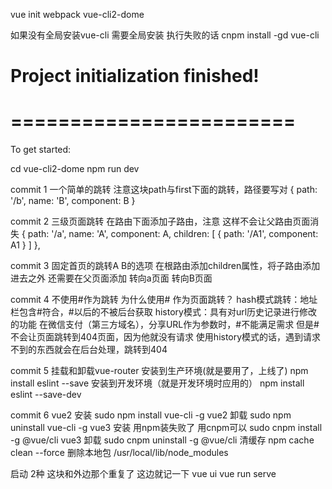 vue init webpack vue-cli2-dome

如果没有全局安装vue-cli 需要全局安装
执行失败的话
cnpm install -gd vue-cli

# Project initialization finished!
# ========================

To get started:

  cd vue-cli2-dome
  npm run dev


commit 1
一个简单的跳转
注意这块path与first下面的跳转，路径要写对
    {
      path: '/b',
      name: 'B',
      component: B
    }

commit 2 
三级页面跳转
在路由下面添加子路由，注意 这样不会让父路由页面消失
 {
      path: '/a',
      name: 'A',
      component: A,
      children: [
        { path: '/A1', component: A1 }
      ]
    },

commit 3
固定首页的跳转A B的选项
在根路由添加children属性，将子路由添加进去之外 还需要在父页面添加
    <router-link to="/a">转向a页面</router-link>
    <router-link to="/b">转向B页面</router-link>
    <router-view></router-view>

commit 4
不使用#作为跳转
为什么使用# 作为页面跳转？
hash模式跳转：地址栏包含#符合，#以后的不被后台获取
history模式：具有对url历史记录进行修改的功能
在微信支付（第三方域名），分享URL作为参数时，#不能满足需求
但是#不会让页面跳转到404页面，因为他就没有请求
使用history模式的话，遇到请求不到的东西就会在后台处理，跳转到404

commit 5
挂载和卸载vue-router
安装到生产环境(就是要用了，上线了)
npm install eslint --save
安装到开发环境（就是开发环境时应用的）
npm install eslint --save-dev

commit 6
vue2 安装
sudo npm install vue-cli -g
vue2 卸载
sudo npm uninstall vue-cli -g
vue3 安装
用npm装失败了 用cnpm可以
sudo cnpm install -g @vue/cli
vue3 卸载
sudo cnpm uninstall -g @vue/cli
清缓存
npm cache clean --force
删除本地包
/usr/local/lib/node_modules

启动 2种 这块和外边那个重复了 这边就记一下
vue ui
vue run serve
